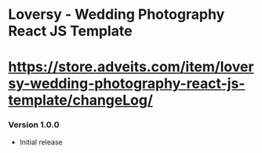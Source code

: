 # Loversy - Wedding Photography React JS Template
# https://store.adveits.com/item/loversy-wedding-photography-react-js-template/changeLog/

### Version 1.0.0
- Initial release
